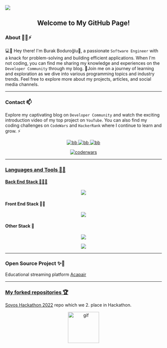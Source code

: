 <img src="https://media.giphy.com/headers/GitHub/w8ZJLtJbmuph.gif"/>

<div align="center"> 
    <h2>
        Welcome to My GitHub Page!
    </h2>
</div>

### About :technologist:⚡

💻📱 Hey there! I'm Burak Boduroğlu👋, a passionate `Software Engineer` with a knack for problem-solving and building efficient applications. When I'm not coding, you can find me sharing my knowledge and experiences on the `Developer Community` through my blog. 📝Join me on a journey of learning and exploration as we dive into various programming topics and industry trends. Feel free to explore more about my projects, articles, and social media channels.

<hr>

### Contact 📫

Explore my captivating blog on `Developer Community` and watch the exciting introduction video of my top project on `YouTube`. You can also find my coding challenges on `CodeWars` and `HackerRank` where I continue to learn and grow. ⚡
<br>

<div align="center">
    <p align="center">
        <a href="https://www.codewars.com/users/burakboduroglu" target="_blank">
            <img src="https://img.shields.io/badge/Codewars-B1361E?style=for-the-badge&logo=Codewars&logoColor=white" alt="bb"/>
        </a>
        <a href="https://www.hackerrank.com/profile/burak_boduroglu" target="_blank">
            <img src="https://img.shields.io/badge/Hackerrank-2EC866?style=for-the-badge&logo=HackerRank&logoColor=whit" alt="bb"/>
        </a>
        <a href="https://dev.to/burakboduroglu" target="_blank">
            <img src="https://img.shields.io/badge/dev.to-0A0A0A?style=for-the-badge&logo=devdotto&logoColor=white" alt="bb"/>
    </p>
    <div align="center">
        <img src="https://www.codewars.com/users/burakboduroglu/badges/small" alt="coderwars"/>
    </div>
</div>
<hr>

### Languages and Tools 🌱🔭

#### Back End Stack 👨🏻‍💻

<p align="center">
    <a href="https://skillicons.dev">
        <img src="https://skillicons.dev/icons?i=nodejs,java,spring,hibernate,go,cs,dotnet" />
    </a>
</p>

#### Front End Stack 🧑‍🚀

<p align="center">
    <a href="https://skillicons.dev">
        <img src="https://skillicons.dev/icons?i=js,ts,nextjs,react,vite,tailwind,bootstrap" />
    </a>
</p>

#### Other Stack 🌱
<p align="center">
    <a href="https://skillicons.dev">
        <img src="https://skillicons.dev/icons?i=postgres,mongodb,docker,git,redis,mysql,python" />
    </a>
</p>

<p align="center">
     <a href="https://github.com/anuraghazra/github-readme-stats">
       <img src="https://github-readme-stats.vercel.app/api/top-langs/?username=burakboduroglu&layout=compact&theme=transparent&hide=ejs,html,css,scss" />
    </a>
</p>

<hr>

### Open Source Project ✨🤝

Educational streaming platform <a href="https://github.com/Acapair"> Acapair

<hr>

### My forked repositories :trophy:

<a href="https://github.com/burakboduroglu/SovosHackathon2022"> Sovos Hackathon 2022</a> repo which we 2. place in Hackathon.

<div align="center"> 
    <img src="https://github.githubassets.com/assets/mona-loading-dark-7701a7b97370.gif" alt="gif" width="100" height="100"/>
</div>
